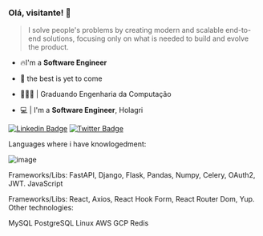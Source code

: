 ### Olá, visitante! 👋

> I solve people's problems by creating modern and scalable end-to-end solutions, focusing only on what is needed to build and evolve the product.

* 🔥I'm a **Software Engineer**

* 💬 the best is yet to come
* 👨🏻‍💻  | Graduando Engenharia da Computação <br />
* 💻 | I'm a **Software Engineer**, Holagri

[![Linkedin Badge](https://img.shields.io/badge/-LinkedIn-blue?style=flat-square&logo=Linkedin&logoColor=white&link=https://www.linkedin.com/in/elieltonbueno/)](https://www.linkedin.com/in/elieltonbueno/)
[![Twitter Badge](https://img.shields.io/badge/-Twitter-1ca0f1?style=flat-square&labelColor=1ca0f1&logo=twitter&logoColor=white&link=https://twitter.com/ELIELTONBUENO4)](https://twitter.com/ElieltonBuenoh2)


Languages where i have knowlogedment:

![image](https://user-images.githubusercontent.com/49819902/213273044-f12a3468-963b-4ea6-8806-adda34c7f8c4.png)


Frameworks/Libs: FastAPI, Django, Flask, Pandas, Numpy, Celery, OAuth2, JWT.
JavaScript

Frameworks/Libs: React, Axios, React Hook Form, React Router Dom, Yup.
Other technologies:

MySQL PostgreSQL Linux AWS GCP Redis
